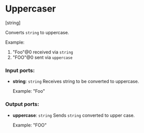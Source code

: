 # Uppercaser

[string]

Converts `string`  to uppercase.

Example:
1. "Foo"@0  received via `string`
2. "FOO"@0  sent via `uppercase`

### Input ports:

* __string__: `string`
    Receives string to be converted to uppercase.
    
    Example:
    "Foo"



### Output ports:

* __uppercase__: `string`
    Sends `string` converted to upper case.
    
    Example:
    "FOO"



